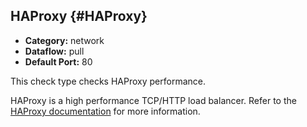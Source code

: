 ## HAProxy {#HAProxy}
 * **Category:** network
 * **Dataflow:** pull
 * **Default Port:** 80

This check type checks HAProxy performance.

HAProxy is a high performance TCP/HTTP load balancer. Refer to the [HAProxy documentation](http://www.haproxy.org/) for more information.
